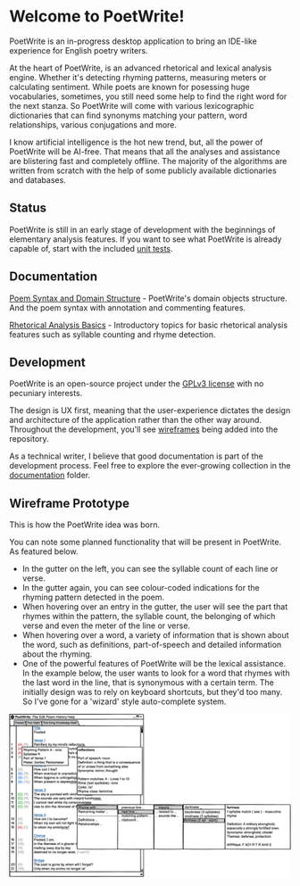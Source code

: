 # Welcome to PoetWrite!

PoetWrite is an in-progress desktop application to bring an IDE-like experience for English poetry writers. 

At the heart of PoetWrite, is an advanced rhetorical and lexical analysis engine. Whether it's detecting rhyming patterns, measuring meters or calculating sentiment. While poets are known for posessing huge vocabularies, sometimes, you still need some help to find the right word for the next stanza. So PoetWrite will come with various lexicographic dictionaries that can find synonyms matching your pattern, word relationships, various conjugations and more.

I know artificial intelligence is the hot new trend, but, all the power of PoetWrite will be AI-free. That means that all the analyses and assistance are blistering fast and completely offline. The majority of the algorithms are written from scratch with the help of some publicly available dictionaries and databases.

## Status
PoetWrite is still in an early stage of development with the beginnings of elementary analysis features. If you want to see what PoetWrite is already capable of, start with the included [unit tests](/src/test/java/net/cdahmedeh/poetwrite/test/).

## Documentation

[Poem Syntax and Domain Structure](/docs/poem-syntax-and-domain-structure.md) - PoetWrite's domain objects structure. And the poem syntax with annotation and commenting features.

[Rhetorical Analysis Basics](/docs/rhetoric-analysis-basics.md) - Introductory topics for basic rhetorical analysis features such as syllable counting and rhyme detection.

## Development

PoetWrite is an open-source project under the [GPLv3 license](/LICENSE.md) with no pecuniary interests.

The design is UX first, meaning that the user-experience dictates the design and architecture of the application rather than the other way around. Throughout the development, you'll see [wireframes](/docs/ux-wireframes.md) being added into the repository. 

As a technical writer, I believe that good documentation is part of the development process. Feel free to explore the ever-growing collection in the [documentation](/docs/) folder.

## Wireframe Prototype
This is how the PoetWrite idea was born.

You can note some planned functionality that will be present in PoetWrite. As featured below.

- In the gutter on the left, you can see the syllable count of each line or verse.
- In the gutter again, you can see colour-coded indications for the rhyming pattern detected in the poem.
- When hovering over an entry in the gutter, the user will see the part that rhymes within the pattern, the syllable count, the belonging of which verse and even the meter of the line or verse.
- When hovering over a word, a variety of information that is shown about the word, such as definitions, part-of-speech and detailed information about the rhyming.
- One of the powerful features of PoetWrite will be the lexical assistance. In the example below, the user wants to look for a word that rhymes with the last word in the line, that is synonymous with a certain term. The initially design was to rely on keyboard shortcuts, but they'd too many. So I've gone for a 'wizard' style auto-complete system. 

![PoetWrite Main Screen Prototype](./assets/main-screen-prototype.png)

